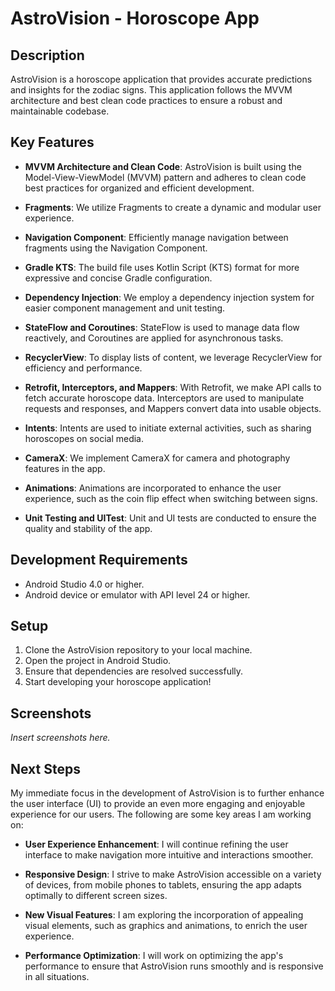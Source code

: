 # AstroVision - Horoscope App

## Description
AstroVision is a horoscope application that provides accurate predictions and insights for the zodiac signs. This application follows the MVVM architecture and best clean code practices to ensure a robust and maintainable codebase.

## Key Features

- **MVVM Architecture and Clean Code**: AstroVision is built using the Model-View-ViewModel (MVVM) pattern and adheres to clean code best practices for organized and efficient development.

- **Fragments**: We utilize Fragments to create a dynamic and modular user experience.

- **Navigation Component**: Efficiently manage navigation between fragments using the Navigation Component.

- **Gradle KTS**: The build file uses Kotlin Script (KTS) format for more expressive and concise Gradle configuration.

- **Dependency Injection**: We employ a dependency injection system for easier component management and unit testing.

- **StateFlow and Coroutines**: StateFlow is used to manage data flow reactively, and Coroutines are applied for asynchronous tasks.

- **RecyclerView**: To display lists of content, we leverage RecyclerView for efficiency and performance.

- **Retrofit, Interceptors, and Mappers**: With Retrofit, we make API calls to fetch accurate horoscope data. Interceptors are used to manipulate requests and responses, and Mappers convert data into usable objects.

- **Intents**: Intents are used to initiate external activities, such as sharing horoscopes on social media.

- **CameraX**: We implement CameraX for camera and photography features in the app.

- **Animations**: Animations are incorporated to enhance the user experience, such as the coin flip effect when switching between signs.

- **Unit Testing and UITest**: Unit and UI tests are conducted to ensure the quality and stability of the app.

## Development Requirements

- Android Studio 4.0 or higher.
- Android device or emulator with API level 24 or higher.

## Setup

1. Clone the AstroVision repository to your local machine.
2. Open the project in Android Studio.
3. Ensure that dependencies are resolved successfully.
4. Start developing your horoscope application!

## Screenshots

_Insert screenshots here._

## Next Steps

My immediate focus in the development of AstroVision is to further enhance the user interface (UI) to provide an even more engaging and enjoyable experience for our users. The following are some key areas I am working on:

- **User Experience Enhancement**: I will continue refining the user interface to make navigation more intuitive and interactions smoother.

- **Responsive Design**: I strive to make AstroVision accessible on a variety of devices, from mobile phones to tablets, ensuring the app adapts optimally to different screen sizes.

- **New Visual Features**: I am exploring the incorporation of appealing visual elements, such as graphics and animations, to enrich the user experience.

- **Performance Optimization**: I will work on optimizing the app's performance to ensure that AstroVision runs smoothly and is responsive in all situations.
